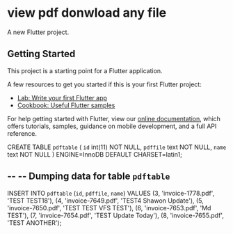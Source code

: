 # view pdf donwload any file

A new Flutter project.

## Getting Started

This project is a starting point for a Flutter application.

A few resources to get you started if this is your first Flutter project:

- [Lab: Write your first Flutter app](https://flutter.dev/docs/get-started/codelab)
- [Cookbook: Useful Flutter samples](https://flutter.dev/docs/cookbook)

For help getting started with Flutter, view our
[online documentation](https://flutter.dev/docs), which offers tutorials,
samples, guidance on mobile development, and a full API reference.

CREATE TABLE `pdftable` (
  `id` int(11) NOT NULL,
  `pdffile` text NOT NULL,
  `name` text NOT NULL
) ENGINE=InnoDB DEFAULT CHARSET=latin1;

--
-- Dumping data for table `pdftable`
--

INSERT INTO `pdftable` (`id`, `pdffile`, `name`) VALUES
(3, 'invoice-1778.pdf', 'TEST TEST18'),
(4, 'invoice-7649.pdf', 'TEST4 Shawon Update'),
(5, 'invoice-7650.pdf', 'TEST TEST VFS TEST'),
(6, 'invoice-7653.pdf', 'Md TEST'),
(7, 'invoice-7654.pdf', 'TEST Update Today'),
(8, 'invoice-7655.pdf', 'TEST ANOTHER');
